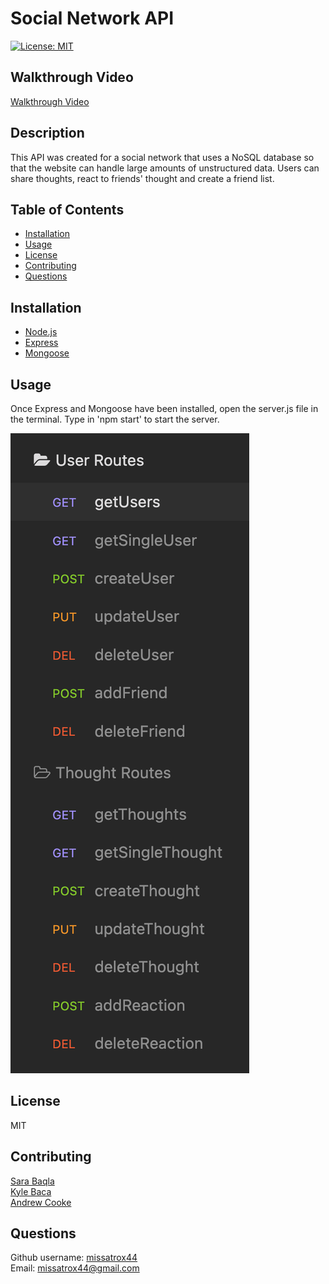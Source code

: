 # Social Network API
[![License: MIT](https://img.shields.io/badge/License-MIT-yellow.svg)](https://opensource.org/licenses/MIT)

## Walkthrough Video
[Walkthrough Video](https://drive.google.com/file/d/1wKBubikoZgd1hSemhmoZcX9Ls727kb7_/view)

## Description
This API was created for a social network that uses a NoSQL database so that the website can handle large amounts of unstructured data. Users can share thoughts, react to friends' thought and create a friend list.

## Table of Contents
- [Installation](#Installation)  
- [Usage](#Usage)
- [License](#License)
- [Contributing](#Contributing)
- [Questions](#Questions)

## Installation
- [Node.js](https://nodejs.org/en/)
- [Express](https://www.npmjs.com/package/express)
- [Mongoose](https://www.npmjs.com/package/mongoose)


## Usage
Once Express and Mongoose have been installed, open the server.js file in the terminal. Type in 'npm start' to start the server. 

![Insomnia Routes](./assets/insomnia_routes.png)



## License
MIT

## Contributing
[Sara Baqla](https://github.com/missatrox44) <br>
[Kyle Baca](https://github.com/kyle-david1)<br>
[Andrew Cooke](https://github.com/andcooke)<br>

## Questions
Github username: [missatrox44](https://github.com/missatrox44) <br>
Email: missatrox44@gmail.com